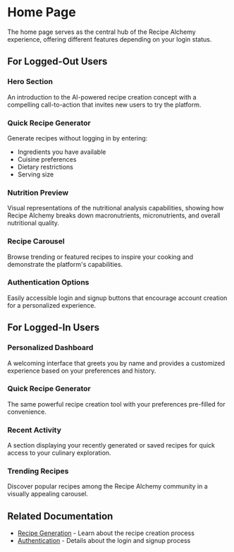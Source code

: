 
# Home Page

The home page serves as the central hub of the Recipe Alchemy experience, offering different features depending on your login status.

## For Logged-Out Users

### Hero Section
An introduction to the AI-powered recipe creation concept with a compelling call-to-action that invites new users to try the platform.

### Quick Recipe Generator
Generate recipes without logging in by entering:
- Ingredients you have available
- Cuisine preferences
- Dietary restrictions
- Serving size

### Nutrition Preview
Visual representations of the nutritional analysis capabilities, showing how Recipe Alchemy breaks down macronutrients, micronutrients, and overall nutritional quality.

### Recipe Carousel
Browse trending or featured recipes to inspire your cooking and demonstrate the platform's capabilities.

### Authentication Options
Easily accessible login and signup buttons that encourage account creation for a personalized experience.

## For Logged-In Users

### Personalized Dashboard
A welcoming interface that greets you by name and provides a customized experience based on your preferences and history.

### Quick Recipe Generator
The same powerful recipe creation tool with your preferences pre-filled for convenience.

### Recent Activity
A section displaying your recently generated or saved recipes for quick access to your culinary exploration.

### Trending Recipes
Discover popular recipes among the Recipe Alchemy community in a visually appealing carousel.

## Related Documentation
- [Recipe Generation](./recipe-generation.md) - Learn about the recipe creation process
- [Authentication](./authentication.md) - Details about the login and signup process
